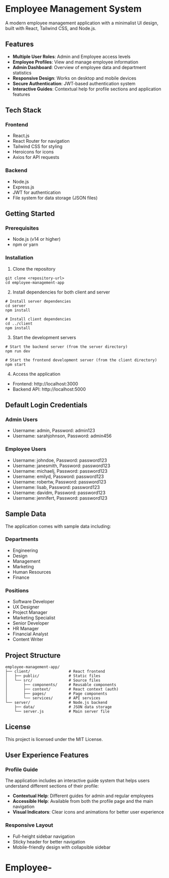 # Employee Management System

A modern employee management application with a minimalist UI design, built with React, Tailwind CSS, and Node.js.

## Features

- **Multiple User Roles**: Admin and Employee access levels
- **Employee Profiles**: View and manage employee information
- **Admin Dashboard**: Overview of employee data and department statistics
- **Responsive Design**: Works on desktop and mobile devices
- **Secure Authentication**: JWT-based authentication system
- **Interactive Guides**: Contextual help for profile sections and application features

## Tech Stack

### Frontend

- React.js
- React Router for navigation
- Tailwind CSS for styling
- Heroicons for icons
- Axios for API requests

### Backend

- Node.js
- Express.js
- JWT for authentication
- File system for data storage (JSON files)

## Getting Started

### Prerequisites

- Node.js (v14 or higher)
- npm or yarn

### Installation

1. Clone the repository

```
git clone <repository-url>
cd employee-management-app
```

2. Install dependencies for both client and server

```
# Install server dependencies
cd server
npm install

# Install client dependencies
cd ../client
npm install
```

3. Start the development servers

```
# Start the backend server (from the server directory)
npm run dev

# Start the frontend development server (from the client directory)
npm start
```

4. Access the application

- Frontend: http://localhost:3000
- Backend API: http://localhost:5000

## Default Login Credentials

### Admin Users

- Username: admin, Password: admin123
- Username: sarahjohnson, Password: admin456

### Employee Users

- Username: johndoe, Password: password123
- Username: janesmith, Password: password123
- Username: michaelj, Password: password123
- Username: emilyd, Password: password123
- Username: robertw, Password: password123
- Username: lisab, Password: password123
- Username: davidm, Password: password123
- Username: jennifert, Password: password123

## Sample Data

The application comes with sample data including:

### Departments

- Engineering
- Design
- Management
- Marketing
- Human Resources
- Finance

### Positions

- Software Developer
- UX Designer
- Project Manager
- Marketing Specialist
- Senior Developer
- HR Manager
- Financial Analyst
- Content Writer

## Project Structure

```
employee-management-app/
├── client/                 # React frontend
│   ├── public/             # Static files
│   └── src/                # Source files
│       ├── components/     # Reusable components
│       ├── context/        # React context (auth)
│       ├── pages/          # Page components
│       └── services/       # API services
└── server/                 # Node.js backend
    ├── data/               # JSON data storage
    └── server.js           # Main server file
```

## License

This project is licensed under the MIT License.

## User Experience Features

### Profile Guide

The application includes an interactive guide system that helps users understand different sections of their profile:

- **Contextual Help**: Different guides for admin and regular employees
- **Accessible Help**: Available from both the profile page and the main navigation
- **Visual Indicators**: Clear icons and animations for better user experience

### Responsive Layout

- Full-height sidebar navigation
- Sticky header for better navigation
- Mobile-friendly design with collapsible sidebar
# Employee-
